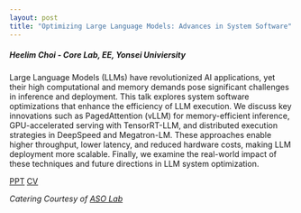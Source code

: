 ```yaml
---
layout: post
title: "Optimizing Large Language Models: Advances in System Software"
---
```


<h5>
    Heelim Choi - Core Lab, EE, Yonsei Univiersity
</h5>

Large Language Models (LLMs) have revolutionized AI applications, yet their high computational and memory demands pose significant challenges in inference and deployment.
This talk explores system software optimizations that enhance the efficiency of LLM execution.
We discuss key innovations such as PagedAttention (vLLM) for memory-efficient inference, GPU-accelerated serving with TensorRT-LLM, and distributed execution strategies in DeepSpeed and Megatron-LM.
These approaches enable higher throughput, lower latency, and reduced hardware costs, making LLM deployment more scalable.
Finally, we examine the real-world impact of these techniques and future directions in LLM system optimization.

[PPT](https://drive.google.com/file/d/1JV605D35TSxzAVYLJG0ONLL7pLUgJrVJ/view?usp=share_link)
[CV](https://sites.google.com/yonsei.ac.kr/heelim/profile)

<i>
    Catering Courtesy of <a href="https://sites.google.com/view/asolabysu/home">ASO Lab</a>
</i>